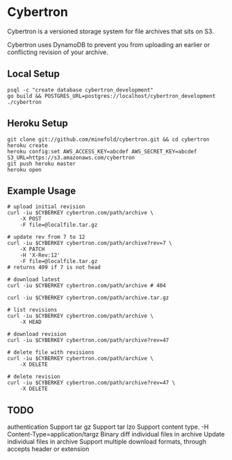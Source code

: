 # Cybertron

Cybertron is a versioned storage system for file archives that sits on S3.

Cybertron uses DynamoDB to prevent you from uploading an earlier or conflicting revision of your archive.

## Local Setup

    psql -c "create database cybertron_development"
    go build && POSTGRES_URL=postgres://localhost/cybertron_development ./cybertron

## Heroku Setup

    git clone git://github.com/minefold/cybertron.git && cd cybertron
    heroku create
    heroku config:set AWS_ACCESS_KEY=abcdef AWS_SECRET_KEY=abcdef S3_URL=https://s3.amazonaws.com/cybertron
    git push heroku master
    heroku open


## Example Usage

    # upload initial revision
    curl -iu $CYBERKEY cybertron.com/path/archive \
        -X POST
        -F file=@localfile.tar.gz

    # update rev from 7 to 12
    curl -iu $CYBERKEY cybertron.com/path/archive?rev=7 \
        -X PATCH
        -H 'X-Rev:12'
        -F file=@localfile.tar.gz
    # returns 409 if 7 is not head

    # download latest
    curl -iu $CYBERKEY cybertron.com/path/archive # 404

    curl -iu $CYBERKEY cybertron.com/path/archive.tar.gz

    # list revisions
    curl -iu $CYBERKEY cybertron.com/path/archive \
        -X HEAD

    # download revision
    curl -iu $CYBERKEY cybertron.com/path/archive?rev=47

    # delete file with revisions
    curl -iu $CYBERKEY cybertron.com/path/archive \
        -X DELETE

    # delete revision
    curl -iu $CYBERKEY cybertron.com/path/archive?rev=47 \
        -X DELETE

## TODO

authentication
Support tar gz
Support tar lzo
Support content type. -H Content-Type=application/targz
Binary diff individual files in archive
Update individual files in archive
Support multiple download formats, through accepts header or extension
